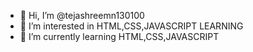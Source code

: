 - 👋 Hi, I’m @tejashreemn130100
- 👀 I’m interested in HTML,CSS,JAVASCRIPT LEARNING
- 🌱 I’m currently learning HTML,CSS,JAVASCRIPT



<!---
tejashreemn130100/tejashreemn130100 is a ✨ special ✨ repository because its `README.md` (this file) appears on your GitHub profile.
You can click the Preview link to take a look at your changes.
--->
